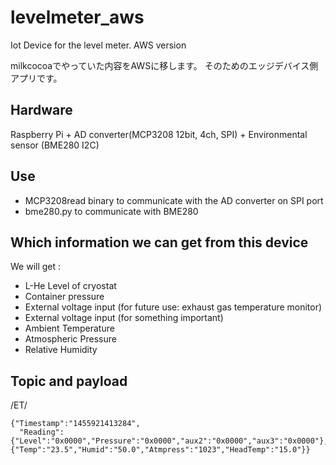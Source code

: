 # levelmeter_aws
Iot Device for the level meter. AWS version

milkcocoaでやっていた内容をAWSに移します。
そのためのエッジデバイス側アプリです。

## Hardware
Raspberry Pi + AD converter(MCP3208 12bit, 4ch, SPI) + Environmental sensor (BME280 I2C)

## Use
- MCP3208read binary to communicate with the AD converter on SPI port
- bme280.py to communicate with BME280

## Which information we can get from this device
We will get :
- L-He Level of cryostat
- Container pressure
- External voltage input (for future use: exhaust gas temperature monitor)
- External voltage input (for something important)
- Ambient Temperature
- Atmospheric Pressure
- Relative Humidity

## Topic and payload
/ET/


```Payload format:JSON
{"Timestamp":"1455921413284",
  "Reading":{"Level":"0x0000","Pressure":"0x0000","aux2":"0x0000","aux3":"0x0000"},"State":{"Temp":"23.5","Humid":"50.0","Atmpress":"1023","HeadTemp":"15.0"}}
```

